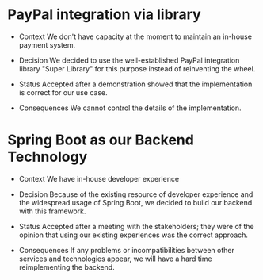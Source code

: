 # PayPal integration via library

* Context
We don't have capacity at the moment to maintain an in-house payment system.

* Decision
We decided to use the well-established PayPal integration library "Super
Library" for this purpose instead of reinventing the wheel.

* Status
Accepted after a demonstration showed that the implementation is correct for our
use case.

* Consequences
We cannot control the details of the implementation.

# Spring Boot as our Backend Technology

* Context
We have in-house developer experience

* Decision
Because of the existing resource of developer experience and the widespread usage of Spring Boot, we decided to build our backend with this framework.

* Status
Accepted after a meeting with the stakeholders; they were of the opinion that using our existing experiences was the correct approach.

* Consequences
If any problems or incompatibilities between other services and technologies appear, we will have a hard time reimplementing the backend.
